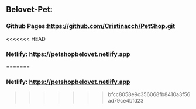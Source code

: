 ## Belovet-Pet: 
### Github Pages:https://github.com/Cristinacch/PetShop.git


<<<<<<< HEAD
### Netlify: https://petshopbelovet.netlify.app
=======
### Netlify: https://petshopbelovet.netlify.app
>>>>>>> bfcc8058e9c356068fb8410a3f56ad79ce4bfd23
